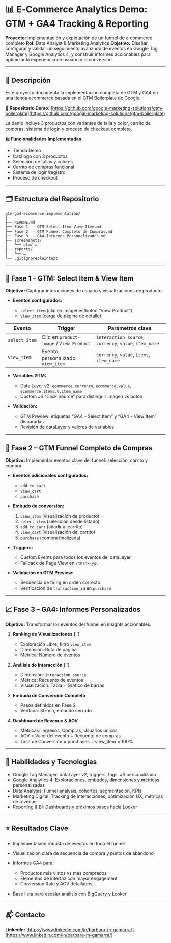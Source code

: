 # 📊 E‑Commerce Analytics Demo: GTM + GA4 Tracking & Reporting

**Proyecto:** Implementación y explotación de un funnel de e‑commerce completo
**Rol:** Data Analyst & Marketing Analytics
**Objetivo:** Diseñar, configurar y validar un seguimiento avanzado de eventos en Google Tag Manager y Google Analytics 4, y construir informes accionables para optimizar la experiencia de usuario y la conversión.

---

## 🎯 Descripción

Este proyecto documenta la implementación completa de GTM y GA4 en una tienda ecommerce basada en el GTM Boilerplate de Google.

🔗 **Repositorio Demo:** [https://github.com/google-marketing-solutions/gtm-boilerplate](https://github.com/google-marketing-solutions/gtm-boilerplate)

La demo incluye 3 productos con variantes de talla y color, carrito de compras, sistema de login y proceso de checkout completo.

🛍️ **Funcionalidades Implementadas**

* Tienda Demo
* Catálogo con 3 productos
* Selección de tallas y colores
* Carrito de compras funcional
* Sistema de login/registro
* Proceso de checkout

---

## 🗂️ Estructura del Repositorio

```plaintext
gtm-ga4-ecommerce-implementation/
│
├── README.md
├── Fase 1  - GTM Select Item View Item.md
├── Fase 2  - GTM Funnel Completo de Compras.md
├── Fase 3  - GA4 Informes Personalizados.md
├── screenshots/
│   └── gtm/ …
├── reports/
│   └── …
└── .gitignoreplaintext

```

---

## 🚀 Fase 1 – GTM: Select Item & View Item

**Objetivo:** Capturar interacciones de usuario y visualizaciones de producto.

* **Eventos configurados:**

  * `select_item` (clic en imágenes/botón “View Product”)
  * `view_item` (carga de página de detalle)

| Evento        | Trigger                                  | Parámetros clave                                       |
| ------------- | ---------------------------------------- | ------------------------------------------------------ |
| `select_item` | Clic en `product-image` / `View Product` | `interaction_source`, `currency`, `value`, `item_name` |
| `view_item`   | Evento personalizado `view_item`         | `currency`, `value`, `items`, `item_name`              |

* **Variables GTM:**

  * Data Layer v2: `ecommerce.currency`, `ecommerce.value`, `ecommerce.items.0.item_name`
  * Custom JS “Click Source” para distinguir imagen vs botón

* **Validación:**

  * GTM Preview: etiquetas “GA4 – Select Item” y “GA4 – View Item” disparadas
  * Revisión de dataLayer y valores de variables

---

## 🔄 Fase 2 – GTM Funnel Completo de Compras

**Objetivo:** Implementar eventos clave del funnel: selección, carrito y compra.

* **Eventos adicionales configurados:**

  * `add_to_cart`
  * `view_cart`
  * `purchase`

* **Embudo de conversión:**

  1. `view_item` (visualización de producto)
  2. `select_item` (selección desde listado)
  3. `add_to_cart` (añadir al carrito)
  4. `view_cart` (visualización del carrito)
  5. `purchase` (compra finalizada)

* **Triggers:**

  * Custom Events para todos los eventos del dataLayer
  * Fallback de Page View en `/thank-you`

* **Validación en GTM Preview:**

  * Secuencia de firing en orden correcto
  * Verificación de `transaction_id` en `purchase`

---

## 📈 Fase 3 – GA4: Informes Personalizados

**Objetivo:** Transformar los eventos del funnel en insights accionables.

1. **Ranking de Visualizaciones (**\`\`**)**

   * Exploración Libre, filtro `view_item`
   * Dimensión: Ruta de página
   * Métrica: Número de eventos

2. **Análisis de Interacción (**\`\`**)**

   * Dimensión: `interaction_source`
   * Métrica: Recuento de eventos
   * Visualización: Tabla + Gráfico de barras

3. **Embudo de Conversión Completo**

   * Pasos definidos en Fase 2
   * Ventana: 30 min, embudo cerrado

4. **Dashboard de Revenue & AOV**

   * Métricas: Ingresos, Compras, Usuarios únicos
   * AOV = Valor del evento ÷ Recuento de compras
   * Tasa de Conversión = purchases ÷ view\_item × 100%

---

## 🔧 Habilidades y Tecnologías

* Google Tag Manager: dataLayer v2, triggers, tags, JS personalizado
* Google Analytics 4: Exploraciones, embudos, dimensiones y métricas personalizadas
* Data Analysis: Funnel analysis, cohortes, segmentación, KPIs
* Marketing Digital: Tracking de interacciones, optimización UX, métricas de revenue
* Reporting & BI: Dashboards y próximos pasos hacia Looker

---

## ⭐ Resultados Clave

* Implementación robusta de eventos en todo el funnel
* Visualización clara de secuencia de compra y puntos de abandono
* Informes GA4 para:

  * Productos más vistos vs más comprados
  * Elementos de interfaz con mayor engagement
  * Conversion Rate y AOV detallados
* Base lista para escalar análisis con BigQuery y Looker

---

## 📬 Contacto

**LinkedIn:** [https://www.linkedin.com/in/barbara-m-gamarra/](https://www.linkedin.com/in/barbara-m-gamarra/)
